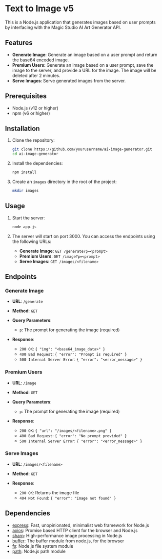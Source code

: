 # Text to Image v5

This is a Node.js application that generates images based on user prompts by interfacing with the Magic Studio AI Art Generator API.

## Features

- **Generate Image**: Generate an image based on a user prompt and return the base64 encoded image.
- **Premium Users**: Generate an image based on a user prompt, save the image to the server, and provide a URL for the image. The image will be deleted after 2 minutes.
- **Serve Images**: Serve generated images from the server.

## Prerequisites

- Node.js (v12 or higher)
- npm (v6 or higher)

## Installation

1. Clone the repository:

    ```bash
    git clone https://github.com/yourusername/ai-image-generator.git
    cd ai-image-generator
    ```

2. Install the dependencies:

    ```bash
    npm install
    ```

3. Create an `images` directory in the root of the project:

    ```bash
    mkdir images
    ```

## Usage

1. Start the server:

    ```bash
    node app.js
    ```

2. The server will start on port 3000. You can access the endpoints using the following URLs:

    - **Generate Image**: `GET /generate?p=<prompt>`
    - **Premium Users**: `GET /image?p=<prompt>`
    - **Serve Images**: `GET /images/<filename>`

## Endpoints

### Generate Image

- **URL**: `/generate`
- **Method**: `GET`
- **Query Parameters**: 
  - `p`: The prompt for generating the image (required)

- **Response**: 
  - `200 OK`: `{ "img": "<base64_image_data>" }`
  - `400 Bad Request`: `{ "error": "Prompt is required" }`
  - `500 Internal Server Error`: `{ "error": "<error_message>" }`

### Premium Users

- **URL**: `/image`
- **Method**: `GET`
- **Query Parameters**: 
  - `p`: The prompt for generating the image (required)

- **Response**: 
  - `200 OK`: `{ "url": "/images/<filename>.png" }`
  - `400 Bad Request`: `{ "error": "No prompt provided" }`
  - `500 Internal Server Error`: `{ "error": "<error_message>" }`

### Serve Images

- **URL**: `/images/<filename>`
- **Method**: `GET`

- **Response**: 
  - `200 OK`: Returns the image file
  - `404 Not Found`: `{ "error": "Image not found" }`

## Dependencies

- [express](https://www.npmjs.com/package/express): Fast, unopinionated, minimalist web framework for Node.js
- [axios](https://www.npmjs.com/package/axios): Promise based HTTP client for the browser and Node.js
- [sharp](https://www.npmjs.com/package/sharp): High-performance image processing in Node.js
- [buffer](https://www.npmjs.com/package/buffer): The buffer module from node.js, for the browser
- [fs](https://nodejs.org/api/fs.html): Node.js file system module
- [path](https://nodejs.org/api/path.html): Node.js path module

